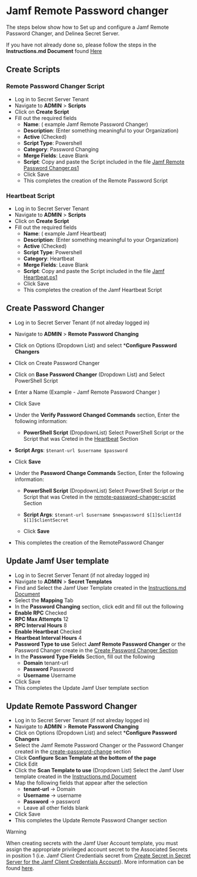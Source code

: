 # Jamf Remote Password changer

The steps below show how to Set up and configure a Jamf Remote Password Changer, and Delinea Secret Server. 

If you have not already done so, please follow the steps in the **Instructions.md Document** found [Here](../Instructions.md)

## Create Scripts

### Remote Password Changer Script

- Log in to Secret Server Tenant
- Navigate to **ADMIN** > **Scripts**
- Click on **Create Script**
- Fill out the required fields 
    - **Name**: ( example Jamf Remote Password Changer)
    - **Description**: (Enter something meaningful to your Organization)
    - **Active** (Checked)
    - **Script Type**: Powershell
    - **Category**: Password Changing
    - **Merge Fields**: Leave Blank
    - **Script**: Copy and paste the Script included in the file [Jamf Remote Password Changer.ps1](./Jamf%20RPC.ps1)
    - Click Save
    - This completes the creation of the Remote Password Script

### Heartbeat Script

- Log in to Secret Server Tenant
- Navigate to **ADMIN** > **Scripts**
- Click on **Create Script**
- Fill out the required fields 
    - **Name**: ( example Jamf Heartbeat)
    - **Description**: (Enter something meaningful to your Organization)
    - **Active** (Checked)
    - **Script Type**: Powershell
    - **Category**: Heartbeat
    - **Merge Fields**: Leave Blank
    - **Script**: Copy and paste the Script included in the file [Jamf Heartbeat.ps1](./Jamf%20Heartbeat.ps1)
    - Click Save
    - This completes the creation of the Jamf Heartbeat Script

## Create Password Changer

- Log in to Secret Server Tenant (if not alreday logged in)
- Navigate to **ADMIN** > **Remote Password Changing**
- Click on Options (Dropdown List) and select ***Configure Password Changers**
- Click on Create Password Changer
- Click on **Base Password Changer** (Dropdown List) and Select PowerShell Script
- Enter a Name (Example - Jamf Remote Password Changer )
- Click Save
 - Under the **Verify Password Changed Commands** section, Enter the following information:
   - **PowerShell Script**  (DropdownList) Select PowerShell Script or the Script that was Creted in the [Heartbeat](#heartbeat-script)	Section  

  - **Script Args**: ```$tenant-url $username $password ```
  - Click	**Save**

- Under the **Password Change Commands** Section, Enter the following information:
  - **PowerShell Script**  (DropdownList) Select PowerShell Script or the Script that was Creted in the [remote-password-changer-script](#remote-password-changer-script)	Section  

  - **Script Args**: ```$tenant-url $username $newpassword $[1]$clientId $[1]$clientSecret ```
  - Click	**Save**
- This completes the creation of the RemotePassword Changer

## Update Jamf User template

- Log in to Secret Server Tenant (if not alreday logged in)
- Navigate to **ADMIN** > **Secret Templates**
- Find and Select the Jamf User Template created in the [Instructions.md Document](../Instructions.md)
 - Select the **Mapping** Tab 
 - In the **Password Changing** section, click edit and fill out the following
  - **Enable RPC** Checked
  - **RPC Max Attempts** 12
  - **RPC Interval Hours** 8
  - **Enable Heartbeat** Checked
  - **Heartbeat Interval Hours** 4
  - **Password Type to use** Select **Jamf Remote Password Changer** or the Password Changer create in the [Create Password Changer Section](#create-password-changer)
- In the **Password Type Fields** Section, fill out the following
  - **Domain** tenant-url
  - **Password** Password
  - **Username** Username
- Click Save
- This completes the Update Jamf User template section

## Update Remote Password Changer

- Log in to Secret Server Tenant (if not alreday logged in)
- Navigate to **ADMIN** > **Remote Password Changing**
- Click on Options (Dropdown List) and select ***Configure Password Changers**
- Select the Jamf Remote Password Changer or the Password Changer created in the [create-password-change](#create-password-changer) section
- Click **Configure Scan Template at the bottom of the page**
- Click Edit
- Click the **Scan Template to use** (Dropdown List) Select the Jamf User template created in the [Instructions.md Document](../Instructions.md)
- Map the following fields that appear after the selection
  - **tenant-url** -> Domain
  - **Username** -> username
  - **Password** -> password
  - Leave all other fields blank
- Click Save
- This completes the Update Remote Password Changer section


> [!WARNING]
> When creating secrets with the Jamf User Account template, you must assign the appropriate privileged account secret to the Associated Secrets in position 1 (i.e. Jamf Client Credentials secret from [Create Secret in Secret Server for the Jamf Client Credentials Account](../Instructions.md/#create-secret-in-secret-server-for-the-jamf-client-credentials-account)). More information can be found [here](https://docs.delinea.com/online-help/secret-server/remote-password-changing/privileged-accounts-and-reset-secrets/index.htm#PrivilegedAccountsandResetSecrets).

